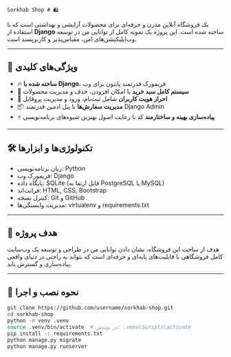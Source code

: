                                                                                                                                                                                                                                        Sorkhab Shop # 🛍️
 یک فروشگاه آنلاین مدرن و حرفه‌ای برای محصولات آرایشی و بهداشتی است که با استفاده از **Django** ساخته شده است. این پروژه یک نمونه کامل از توانایی من در توسعه وب‌اپلیکیشن‌های امن، مقیاس‌پذیر و کاربرپسند است.


---

## 🚀 ویژگی‌های کلیدی  
- 🔥 **ساخته شده با Django**، فریمورک قدرتمند پایتون برای وب  
- 🛒 **سیستم کامل سبد خرید** با امکان افزودن، حذف و مدیریت محصولات  
- 🔐 **احراز هویت کاربران** شامل ثبت‌نام، ورود و مدیریت پروفایل  
- 📦 **مدیریت سفارش‌ها** با پنل ادمین قدرتمند Django Admin  
- ⚡️ **پیاده‌سازی بهینه و ساختارمند** کد با رعایت اصول بهترین شیوه‌های برنامه‌نویسی  

---

## 🛠️ تکنولوژی‌ها و ابزارها  
- زبان برنامه‌نویسی: Python  
- فریمورک وب: Django  
- پایگاه داده: SQLite (قابل ارتقا به PostgreSQL یا MySQL)  
- فرانت‌اند: HTML, CSS, Bootstrap  
- کنترل نسخه: Git و GitHub  
- مدیریت وابستگی‌ها: virtualenv و requirements.txt  

---

## 🎯 هدف پروژه  
هدف از ساخت این فروشگاه، نشان دادن توانایی من در طراحی و توسعه یک وب‌سایت کامل فروشگاهی با قابلیت‌های پایه‌ای و حرفه‌ای است که بتواند به راحتی در دنیای واقعی پیاده‌سازی و گسترش یابد.

---

## 🚀 نحوه نصب و اجرا  
```bash
git clone https://github.com/username/sorkhab-shop.git
cd sorkhab-shop
python -m venv .venv
source .venv/bin/activate  # در ویندوز: .venv\Scripts\activate
pip install -r requirements.txt
python manage.py migrate
python manage.py runserver
